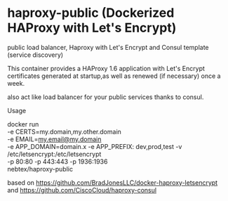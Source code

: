 # haproxy-public (Dockerized HAProxy with Let's Encrypt)
public load balancer,  Haproxy with Let's Encrypt and Consul template (service discovery) 

This container provides a HAProxy 1.6 application with Let's Encrypt certificates generated at startup,as well as renewed (if necessary) once a week.

also act like load balancer for your public services thanks to consul.

Usage

docker run \
    -e CERTS=my.domain,my.other.domain \
    -e EMAIL=my.email@my.domain \
    -e APP_DOMAIN=domain.x
    -e APP_PREFIX: dev,prod,test
    -v /etc/letsencrypt:/etc/letsencrypt \
    -p 80:80 -p 443:443 -p 1936:1936\
    nebtex/haproxy-public
    
    
based on https://github.com/BradJonesLLC/docker-haproxy-letsencrypt
and https://github.com/CiscoCloud/haproxy-consul